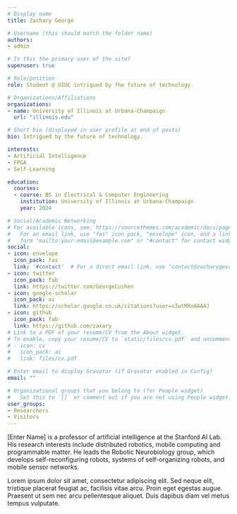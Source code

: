 ```yaml
---
# Display name
title: Zachary George

# Username (this should match the folder name)
authors:
- admin

# Is this the primary user of the site?
superuser: true

# Role/position
role: Student @ UIUC intrigued by fhe future of technology.

# Organizations/Affiliations
organizations:
- name: University of Illinois at Urbana-Champaign
  url: "illinois.edu"

# Short bio (displayed in user profile at end of posts)
bio: Intrigued by the future of technology.

interests:
- Artificial Intelligence
- FPGA
- Self-Learning

education:
  courses:
  - course: BS in Electrical & Computer Engineering
    institution: University of Illinois at Urbana-Champaign
    year: 2024

# Social/Academic Networking
# For available icons, see: https://sourcethemes.com/academic/docs/page-builder/#icons
#   For an email link, use "fas" icon pack, "envelope" icon, and a link in the
#   form "mailto:your-email@example.com" or "#contact" for contact widget.
social:
- icon: envelope
  icon_pack: fas
  link: '#contact'  # For a direct email link, use "contact@zacharygeorge.tech".
- icon: twitter
  icon_pack: fab
  link: https://twitter.com/GeorgeCushen
- icon: google-scholar
  icon_pack: ai
  link: https://scholar.google.co.uk/citations?user=sIwtMXoAAAAJ
- icon: github
  icon_pack: fab
  link: https://github.com/zaxary
# Link to a PDF of your resume/CV from the About widget.
# To enable, copy your resume/CV to `static/files/cv.pdf` and uncomment the lines below.
# - icon: cv
#   icon_pack: ai
#   link: files/cv.pdf

# Enter email to display Gravatar (if Gravatar enabled in Config)
email: ""

# Organizational groups that you belong to (for People widget)
#   Set this to `[]` or comment out if you are not using People widget.
user_groups:
- Researchers
- Visitors
---
```


[Enter Name] is a professor of artificial intelligence at the Stanford AI Lab. His research interests include distributed robotics, mobile computing and programmable matter. He leads the Robotic Neurobiology group, which develops self-reconfiguring robots, systems of self-organizing robots, and mobile sensor networks.

Lorem ipsum dolor sit amet, consectetur adipiscing elit. Sed neque elit, tristique placerat feugiat ac, facilisis vitae arcu. Proin eget egestas augue. Praesent ut sem nec arcu pellentesque aliquet. Duis dapibus diam vel metus tempus vulputate.
